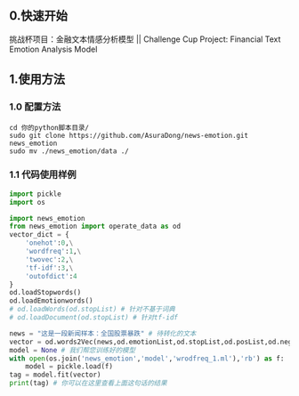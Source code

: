 ## 0.快速开始
挑战杯项目：金融文本情感分析模型  || Challenge Cup Project: Financial Text Emotion Analysis Model

## 1.使用方法
### 1.0 配置方法
```shell
cd 你的python脚本目录/
sudo git clone https://github.com/AsuraDong/news-emotion.git news_emotion
sudo mv ./news_emotion/data ./
```

### 1.1 代码使用样例

```python
import pickle
import os

import news_emotion
from news_emotion import operate_data as od
vector_dict = {
    'onehot':0,\
    'wordfreq':1,\
    'twovec':2,\
    'tf-idf':3,\
    'outofdict':4
}
od.loadStopwords()
od.loadEmotionwords()
# od.loadWords(od.stopList) # 针对不基于词典
# od.loadDocument(od.stopList) # 针对tf-idf

news = "这是一段新闻样本：全国股票暴跌" # 待转化的文本
vector = od.words2Vec(news,od.emotionList,od.stopList,od.posList,od.negList,mode = vector_dict['wordfreq']) # 翻译后的词向量
model = None # 我们帮您训练好的模型
with open(os.join('news_emotion','model','wrodfreq_1.ml'),'rb') as f:
    model = pickle.load(f)
tag = model.fit(vector)
print(tag) # 你可以在这里查看上面这句话的结果

```
